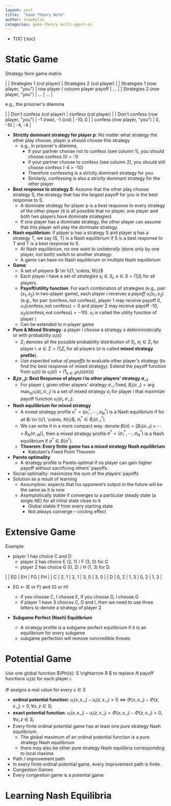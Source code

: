 ```yaml
---
layout: post
title:  "Game Theory Note"
author: Snowkylin
categories: game-theory multi-agent-ai
---
```


* TOC
{:toc}

# Static Game

Strategy form game matrix

|  | Strategies 1 (col player) | Strategies 2 (col player) |
| Strategies 1 (row player, "you") | row player / column player payoff | ... |
| Strategies 2 (row player, "you") | ... | ... |

e.g., the prisoner's dilemma

|  | Don't confess (col player) | confess (col player) |
| Don't confess (row player, "you") | -1 (row), -1 (col) | -10, 0 |
| confess (row player, "you") | 0, -10 | -4, -4 |

- **Strictly dominant strategy for player p**: No matter what strategy the other play choose, player p should choose this strategy
  - e.g., in prisoner's dilemma, 
    - if your partner choose not to confess (see column 1), you should choose confess (0 > -1)
    - if your partner choose to confess (see column 2), you should still choose confess (-4 > -10)
    - Therefore confessing is a strictly dominant strategy for you.
    - Similarly, confessing is also a strictly dominant strategy for the other player.
- **Best response to strategy S**: Assume that the other play choose strategy S, the strategy that has the largest payoff for you is the best response to S.
  - A dominate strategy for player p is a best response to every strategy of the other player (it is all possible that no player, one player and both two players have dominate strategies)
  - If one player has a dominate strategy, the other player can assume that this player will play the dominate strategy.
- **Nash equilibrium**: if player p has a strategy S and player q has a strategy T, we say (S, T) is a Nash equilibrium if S is a best response to T and T is a best response to S.
  - At Nash equilibrium, no one want to *unilaterally* (done only by one player, not both) switch to another strategy.
  - A game can have no Nash equilibrium or multiple Nash equilibrium
- **Game**: 
  - A set of *players* $i \in \\{1, \cdots, N\\}$
  - Each player $i$ have a set of *strategies* $s_i \in S_i$, $s \in S = \Pi_i S_i$ for all players.
  - **Payoff/utility function**: For each combination of strategies (e.g., pair $(s_1, s_2)$ in two-player game), each player $i$ receives a *payoff* $u_i(s_1, s_2)$ (e.g., for pair $(\text{confess}, \text{not confess})$, player 1 may receive payoff 0, $u_1(\text{confess}, \text{not confess}) = 0$ and player 2 may receive payoff -10, $u_2(\text{confess}, \text{not confess}) = -10$). $u_i$ is called the utility function of player $i$.
  - Can be extended to n-player game
- **Pure & Mixed Strategy**: a player $i$ choose a strategy $s$ deterministically or with probability $\sigma_i(s)$  
  - $\Sigma_i$ denotes all the possible probability distribution of $S_i$, $\sigma_i \in \Sigma_i$ for player $i$. $\sigma \in \Sigma = \Pi_i \Sigma_i$ for all players ($\sigma$ is called **mixed strategy profile**).
  - Use *expected value of payoffs* to evaluate other player's strategy (to find the best response of mixed strategy). Extend the payoff function from $u_i(s)$ to $u_i(\sigma) = \Pi_{s \in S} u_i(s)\sigma(s)$
- **$B_i(\sigma_{-i})$: Best Response of player $i$ to other players' strategy $\sigma_{-i}$**
  - For player $i$, given other players' strategy $\sigma_{-i}$ fixed, $B_i(\sigma_{-i}) = \arg\max_{\sigma_i} u_i(\sigma_i, \sigma_{-i})$ is a set of mixed strategy $\sigma_i$ for player $i$ that maximize payoff function $u_i(\sigma_i, \sigma_{-i})$.
- **Nash equilibrium for mixed strategy**
  - A mixed strategy profile $\sigma^* = (\sigma^\ast_1, \cdots, \sigma^\ast_N)$ is a Nash equilibrium if for all $i \in \\{1, \cdots, N\\}$, $\sigma^\ast_i \in B_i(\sigma^\ast_{-i})$.
  - We can write it in a more compact way: denote $B(\sigma) = [B_1(\sigma_{-1}) \times \cdots \times B_N(\sigma_{-N})]$, then a mixed strategy profile $\sigma^\ast = (\sigma^\ast_1, \cdots, \sigma^\ast_N)$ is a Nash equilibrium if $\sigma^\ast \in B(\sigma^\ast)$.
  - **Theorem: Every finite game has a mixed strategy Nash equilibrium**
    - Kakutani's Fixed Point Theorem
- **Pareto optimality**
  - A strategy profile is Pareto optimal if no player can gain higher payoff without sacrificing others' payoffs.
- Social optimality: maximizes the sum of the players‘ payoffs
- Solution as a result of learning
  - Assumption: expects that his opponent’s output in the future will be the same as it is now
  - Asymptotically stable if converges to a particular steady state (a single NE) for all initial state close to it
    - Global stable if from every starting state
    - Not always converge – circling effect

# Extensive Game

Example: 
- player 1 has choice C and D
  - player 2 has choice E (2, 1) / F (3, 0) for C 
  - player 2 has choice G (0, 2) / H (1, 3) for D.

|  | EG | EH | FG | FH |
| C | 2, 1 | 2, 1 | 3, 0 | 3, 0 |
| D | 0, 2 | 1, 3 | 0, 2 | 1, 3 |

- EG ← (E or F) and (G or H)
  - if you choose C, I choose E, if you choose D, I choose G
  - if player 1 have 3 choices C, D and I, then we need to use three letters to denote a strategy of player 2

- **Subgame Perfect (Nash) Equilibrium**
  - A strategy profile is a subgame perfect equilibrium if it is an equilibrium for every subgame
  - subgame perfection will remove noncredible threats

# Potential Game

Use one global function $\Phi(s): S \rightarrow R $ to replace $N$ payoff functions $u_i(s)$ for each player $i$.

$\Phi$ assigns a real value for every $s \in S$

- **ordinal potential function**: $u_i(x, s_{−i}) − u_i(z, s_{−i}) > 0 \Leftrightarrow \Phi(x, s_{−i}) − Φ(z, s_{−i}) > 0, \forall x, z \in S_i$
- **exact potential function**: $u_i(x, s_{−i}) − u_i(z, s_{−i}) = \Phi(x, s_{−i}) − Φ(z, s_{−i}) > 0, \forall x, z \in S_i$
- Every finite ordinal potential game has at least one pure strategy Nash equilibrium.
  - The global maximum of an ordinal potential function is a pure strategy Nash equilibrium
  - there may also be other pure strategy Nash equilibria corresponding to local maxima
- Path / improvement path
- In every finite ordinal potential game, every improvement path is finite.
- Congestion Games
- Every congestion game is a potential game

# Learning Nash Equilibria



